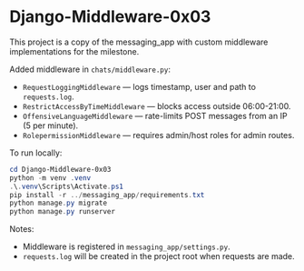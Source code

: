 # Django-Middleware-0x03

This project is a copy of the messaging_app with custom middleware implementations for the milestone.

Added middleware in `chats/middleware.py`:
- `RequestLoggingMiddleware` — logs timestamp, user and path to `requests.log`.
- `RestrictAccessByTimeMiddleware` — blocks access outside 06:00-21:00.
- `OffensiveLanguageMiddleware` — rate-limits POST messages from an IP (5 per minute).
- `RolepermissionMiddleware` — requires admin/host roles for admin routes.

To run locally:

```powershell
cd Django-Middleware-0x03
python -m venv .venv
.\.venv\Scripts\Activate.ps1
pip install -r ../messaging_app/requirements.txt
python manage.py migrate
python manage.py runserver
```

Notes:
- Middleware is registered in `messaging_app/settings.py`.
- `requests.log` will be created in the project root when requests are made.
